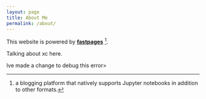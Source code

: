 ```yaml
---
layout: page
title: About Me
permalink: /about/
---
```


This website is powered by **[fastpages](https://github.com/fastai/fastpages)** [^1].

Talking about xc here.

Ive made a change to debug this error>


[^1]:a blogging platform that natively supports Jupyter notebooks in addition to other formats.

